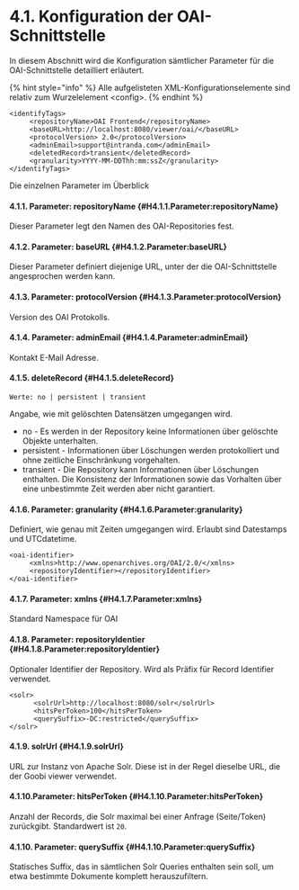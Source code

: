 # 4.1. Konfiguration der OAI-Schnittstelle

In diesem Abschnitt wird die Konfiguration sämtlicher Parameter für die OAI-Schnittstelle detailliert erläutert.

{% hint style="info" %}
Alle aufgelisteten XML-Konfigurationselemente sind relativ zum Wurzelelement &lt;config&gt;.
{% endhint %}

```markup
<identifyTags>
     <repositoryName>OAI Frontend</repositoryName>
     <baseURL>http://localhost:8080/viewer/oai/</baseURL>
     <protocolVersion> 2.0</protocolVersion>
     <adminEmail>support@intranda.com</adminEmail>
     <deletedRecord>transient</deletedRecord>
     <granularity>YYYY-MM-DDThh:mm:ssZ</granularity>
</identifyTags>
```

Die einzelnen Parameter im Überblick

#### 4.1.1. Parameter: repositoryName {#H4.1.1.Parameter:repositoryName}

Dieser Parameter legt den Namen des OAI-Repositories fest.

#### 4.1.2. Parameter: baseURL {#H4.1.2.Parameter:baseURL}

Dieser Parameter definiert diejenige URL, unter der die OAI-Schnittstelle angesprochen werden kann.

#### 4.1.3. Parameter: protocolVersion {#H4.1.3.Parameter:protocolVersion}

Version des OAI Protokolls.

#### 4.1.4. Parameter: adminEmail {#H4.1.4.Parameter:adminEmail}

Kontakt E-Mail Adresse.

#### 4.1.5. deleteRecord {#H4.1.5.deleteRecord}

```text
Werte: no | persistent | transient
```

Angabe, wie mit gelöschten Datensätzen umgegangen wird.

* no - Es werden in der Repository keine Informationen über gelöschte Objekte unterhalten.
* persistent - Informationen über Löschungen werden protokolliert und ohne zeitliche Einschränkung vorgehalten.
* transient - Die Repository kann Informationen über Löschungen enthalten. Die Konsistenz der Informationen sowie das Vorhalten über eine unbestimmte Zeit werden aber nicht garantiert.

#### 4.1.6. Parameter: granularity {#H4.1.6.Parameter:granularity}

Definiert, wie genau mit Zeiten umgegangen wird. Erlaubt sind Datestamps und UTCdatetime.  


```markup
<oai-identifier>
     <xmlns>http://www.openarchives.org/OAI/2.0/</xmlns>
     <repositoryIdentifier></repositoryIdentifier>
</oai-identifier>
```

#### 4.1.7. Parameter: xmlns {#H4.1.7.Parameter:xmlns}

Standard Namespace für OAI

#### 4.1.8. Parameter: repositoryIdentier {#H4.1.8.Parameter:repositoryIdentier}

Optionaler Identifier der Repository. Wird als Präfix für Record Identifier verwendet.

```markup
<solr>
      <solrUrl>http://localhost:8080/solr</solrUrl>
      <hitsPerToken>100</hitsPerToken>
      <querySuffix>-DC:restricted</querySuffix>
</solr>
```

#### 4.1.9. solrUrl {#H4.1.9.solrUrl}

URL zur Instanz von Apache Solr. Diese ist in der Regel dieselbe URL, die der Goobi viewer verwendet.

#### 4.1.10.Parameter: hitsPerToken {#H4.1.10.Parameter:hitsPerToken}

Anzahl der Records, die Solr maximal bei einer Anfrage \(Seite/Token\) zurückgibt. Standardwert ist `20`.

#### 4.1.10. Parameter: querySuffix {#H4.1.10.Parameter:querySuffix}

Statisches Suffix, das in sämtlichen Solr Queries enthalten sein soll, um etwa bestimmte Dokumente komplett herauszufiltern.

